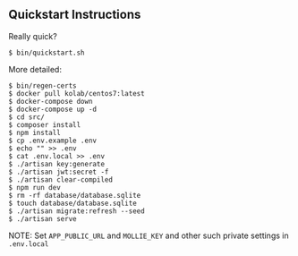 ## Quickstart Instructions

Really quick?

```
$ bin/quickstart.sh
```

More detailed:

```
$ bin/regen-certs
$ docker pull kolab/centos7:latest
$ docker-compose down
$ docker-compose up -d
$ cd src/
$ composer install
$ npm install
$ cp .env.example .env
$ echo "" >> .env
$ cat .env.local >> .env
$ ./artisan key:generate
$ ./artisan jwt:secret -f
$ ./artisan clear-compiled
$ npm run dev
$ rm -rf database/database.sqlite
$ touch database/database.sqlite
$ ./artisan migrate:refresh --seed
$ ./artisan serve
```

NOTE: Set `APP_PUBLIC_URL` and `MOLLIE_KEY` and other such private settings in `.env.local`
